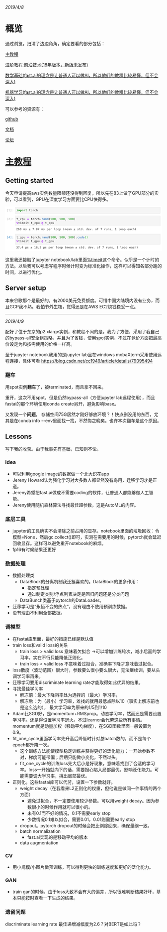 *2019/4/8*

# 概览

通过浏览，扫清了边边角角，确定要看的部分包括：

[主教程](https://course.fast.ai/index.html)

[进阶教程·前沿技术(18年版本，新版未发布)](http://course18.fast.ai/part2.html)

[数学基础(fast.ai的理念是让普通人可以做AI，所以他们的教程比较易懂，但不会深入)](https://github.com/fastai/numerical-linear-algebra/blob/master/README.md)

[机器学习(fast.ai的理念是让普通人可以做AI，所以他们的教程比较易懂，但不会深入)](http://course18.fast.ai/ml.html)

可以参考的资源有：

[github](https://github.com/fastai/fastai/blob/master/README.md)

[文档](https://docs.fast.ai/)

[论坛](https://forums.fast.ai/)

# [主教程](https://course.fast.ai/index.html)

## Getting started

今天申请提高aws实例数量限额还没得到回复，所以先在83上做了GPU部分的实验，可以看到，GPU在深度学习方面要比CPU快得多。

![alt text](https://github.com/RayXu14/Tools/blob/master/img/CPUvsGPU.png)

这里我还接触了jupyter notebook/lab里面[%timeit](https://ipython.readthedocs.io/en/stable/interactive/magics.html#magic-timeit)这个命令。似乎是一个计时的方法。以后我可以考虑写程序时候计时变为标准化操作，这样可以得知各部分跑的时间，以进行优化。

## Server setup
本来谷歌那个是最好的，有2000美元免费额度。可惜中国大陆境内没有业务，而且GCP我不熟。我怕节外生枝，觉得还是在AWS EC2烧钱稳妥一点。

---
*2019/4/9*

配好了位于东京的p2.xlarge实例，和教程不同的是，我为了方便，采用了我自己的bypass-all安全组策略，并且为了省钱，使用spot实例，不过在竞价方面把最高价设定为和按需使用的价格一样高。

至于jupyter notebook我用的是jupyter lab且在windows mobaXterm采用使用远程连接，具体可看
https://blog.csdn.net/cc1949/article/details/79095494

### 翻车

用spot实例**翻车**了，被terminated，而且拿不回来。

重开，这次不用spot，但是仍然bypass-all（方便jupyter lab远程使用），而且fastai的那个环境使用conda create另开，避免影响base。

又发现一个**问题**， 存储空间75G居然才刚好够放环境？！快点删没用的东西，尤其是在conda info --env里面找一找，不然悔之晚矣。也许本次翻车是这个原因。

## Lessons
写下我的收获。由于我事先有基础，已知则不论。

###  idea
* 可以利用google image的数据做一个北大识花app
* Jereny Howard认为强化学习对大多数人都显然没有鸟用，迁移学习才是正道。
* Jereny希望把fast.ai做成不需要coding的软件，让普通人都能够做人工智能。
* Jereny使用随机森林算法寻找最佳超参数，这是AutoML的内容。

### 底层工具
* jupyter的工具确实不会清除之前占用的显存。notebook里面的垃圾回收：令模型=None，然后gc.collect()即可，实测在需要用的时候，pytorch就会延迟回收显存。这样可以避免重开notebook的麻烦。
* fp16有时候结果还更好

### 数据处理
* 数据处理类
    * DataBlock的分离机制我还挺喜欢的。DataBlock的更多作用：
      * 指定预处理
      * 通过制定类别/浮点列表决定是回归问题还是分类问题
    * DataBunch类基于pytorch的DataLoader。
* 迁移学习是“永恒不变的热点”，没有理由不使用预训练数据。
* 没有理由不利用全部数据。

### 调模型
* 在fastai库里面，最好的措施已经是默认值
* train loss和valid loss的关系
    * train loss > valid loss 意味着欠拟合 ->可以增加训练轮次，减小后面的学习率，实在不行只能降低正则化。
    * train loss < valid loss 不意味着过拟合，准确率下降才意味着过拟合。
* loss散度（波动范围）很大时，参数要么很小要么很大，无法继续训，要从头调学习率再来。
* 迁移学习要用discriminate learning rate才能取得如此优异的结果。
* 寻找最佳学习率
    * 解冻前：最大下降斜率处为选择的（最大）学习率，
    * 解冻后：为（最小）学习率，难找的就用最低点除以10（事实上解冻前也是这么选的），
    最大学习率为原来的1/5到1/10
* Adam比SGD好，是momentum+RMSprop。动态学习率，然而还是需要设置学习率。还是得设置学习率退火。不过learner会代劳这些所有事情。
momentum就是动量加权（移动平均梯度），在SGD函数里面一般设置为0.9。
* fit_one_cycle里面学习率先升高后降低时针对总batch数的，而不是每个epoch都升降一次。
    * 这个训练方法能使模型稳定训练并获得更好的泛化能力：一开始参数不对，梯度可能带偏；后期只能微小变化，不然过头。
    * fit_one_cycle的训练loss先大后小是好现象，意味着找到了合适的学习率。loss一开始就向下的话，需要担心陷入局部最优，影响泛化能力。可能需要调大学习率，挑出局部最优。
* 正则化。这些fastai库可以代劳，设置一下参数就好。
    * weight decay（在我看来L2正则化的权重，但他说是做同一件事情的两个方面）
        * 避免过拟合，不一定要使用较少参数。可以用weight decay。因为参数很小的时候作用就可以很小的。
        * 未有0.1而不好的情况，0.1不需要early stop
        * 少数情况0.1难以拟合，需要0.01，0.01则需要early stop
    * dropout。pytorch dropout的时候会把比例除回来，确保量纲一致。
    * batch normalization
        * fast.ai实现的是移动平均的版本
    * data augmentation

### CV
* 用小规模/小图片做预训练，可以得到更快的训练速度和更好的泛化能力。

### GAN
* train gan的时候，由于loss大致不会有大的偏差，所以很难判断结果好坏，基本只能按时查看一下生成的结果。

### 遗留问题
discriminate learning rate 最佳递增减幅度为2.6？对BERT是如此吗？
